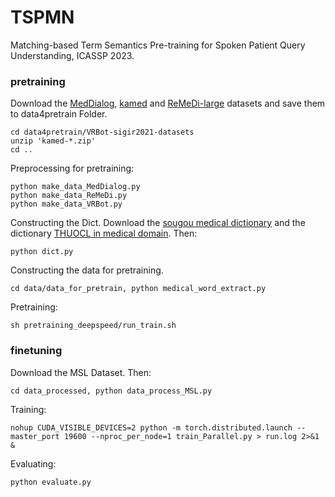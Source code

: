 # TSPMN
Matching-based Term Semantics Pre-training for Spoken Patient Query Understanding, ICASSP 2023.

### pretraining

Download the [MedDialog](https://drive.google.com/drive/folders/11sglwm6-cY7gjeqlZaMxL_MDKDMLdhym), [kamed](https://drive.google.com/drive/folders/1i-qiwVgOHS9Cs_7YSNdUCWwviP2HOgqI) and [ReMeDi-large](https://drive.google.com/drive/folders/1nxVEci21eU5KSejiWM4fwRlRELvkncpe) datasets and save them to data4pretrain  Folder. 
```
cd data4pretrain/VRBot-sigir2021-datasets
unzip 'kamed-*.zip'
cd ..
```

Preprocessing for pretraining:
```
python make_data_MedDialog.py 
python make_data_ReMeDi.py 
python make_data_VRBot.py 
```
Constructing the Dict. Download the [sougou medical dictionary](https://pinyin.sogou.com/dict/detail/index/15125) and the dictionary [THUOCL in medical domain](https://github.com/thunlp/THUOCL). Then:
```
python dict.py
```
Constructing the data for pretraining.
```
cd data/data_for_pretrain, python medical_word_extract.py
```
Pretraining:
```
sh pretraining_deepspeed/run_train.sh
```
### finetuning

Download the MSL Dataset. Then:
```
cd data_processed, python data_process_MSL.py
```
Training:
```
nohup CUDA_VISIBLE_DEVICES=2 python -m torch.distributed.launch --master_port 19600 --nproc_per_node=1 train_Parallel.py > run.log 2>&1 &
```
Evaluating:
```
python evaluate.py
```
